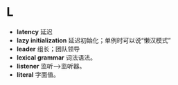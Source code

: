 # L
- **latency** 延迟
- **lazy initialization** 延迟初始化；单例时可以说“懒汉模式”
- **leader** 组长；团队领导
- **lexical grammar** 词法语法。
- **listener** 监听-->监听器。
- **literal** 字面值。
